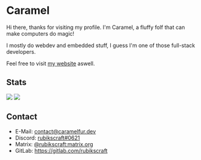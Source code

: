 # Caramel

Hi there, thanks for visiting my profile. I'm Caramel, a fluffy folf that can make computers do magic!

I mostly do webdev and embedded stuff, I guess I'm one of those full-stack developers.

Feel free to visit [my website](https://caramelfur.dev) aswell.

## Stats

![](https://github.com/rubikscraft/github-stats/blob/master/generated/overview.svg)
![](https://github.com/rubikscraft/github-stats/blob/master/generated/languages.svg)

## Contact

- E-Mail: contact@caramelfur.dev
- Discord: [rubikscraft#0621](https://discord.com/users/350013809311744001)
- Matrix: [@rubikscraft:matrix.org](https://matrix.to/#/@rubikscraft:matrix.org)
- GitLab: <https://gitlab.com/rubikscraft>

